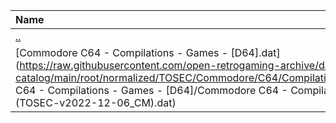 |Name|Size|
|:---|---:|
|[..](../index.html)|DIR|
|[Commodore C64 - Compilations - Games - [D64].dat](https://raw.githubusercontent.com/open-retrogaming-archive/dat-catalog/main/root/normalized/TOSEC/Commodore/C64/Compilations/Games/[D64]/Commodore C64 - Compilations - Games - [D64]/Commodore C64 - Compilations - Games - [D64] (TOSEC-v2022-12-06_CM).dat)|608920|
